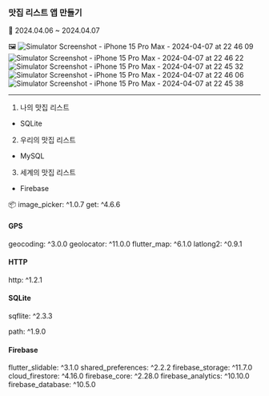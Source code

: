 ### 맛집 리스트 앱 만들기 

📆 2024.04.06 ~ 2024.04.07




🖼️
![Simulator Screenshot - iPhone 15 Pro Max - 2024-04-07 at 22 46 09](https://github.com/likewoody/favoriteFoodApp/assets/151493474/aafb4bcf-d949-43ce-b3db-c44877510df9)![Simulator Screenshot - iPhone 15 Pro Max - 2024-04-07 at 22 46 22](https://github.com/likewoody/favoriteFoodApp/assets/151493474/094cabe2-7d10-4623-903d-2e1a90888ecc)![Simulator Screenshot - iPhone 15 Pro Max - 2024-04-07 at 22 45 32](https://github.com/likewoody/favoriteFoodApp/assets/151493474/f897fce7-aee1-461c-9a13-4e1f9a9632c9)![Simulator Screenshot - iPhone 15 Pro Max - 2024-04-07 at 22 46 06](https://github.com/likewoody/favoriteFoodApp/assets/151493474/ec56a992-314c-4935-82c8-9ce8905fe327)![Simulator Screenshot - iPhone 15 Pro Max - 2024-04-07 at 22 45 38](https://github.com/likewoody/favoriteFoodApp/assets/151493474/6ee832db-2028-4db6-b393-308d6c8cb99a)

<hr>






1. 나의 맛집 리스트
- SQLite


2. 우리의 맛집 리스트
- MySQL

3. 세계의 맛집 리스트
- Firebase


📦
image_picker: ^1.0.7
get: ^4.6.6

#### GPS
geocoding: ^3.0.0
geolocator: ^11.0.0
flutter_map: ^6.1.0
latlong2: ^0.9.1

#### HTTP
http: ^1.2.1

#### SQLite
sqflite: ^2.3.3

path: ^1.9.0

#### Firebase
flutter_slidable: ^3.1.0
shared_preferences: ^2.2.2
firebase_storage: ^11.7.0
cloud_firestore: ^4.16.0
firebase_core: ^2.28.0
firebase_analytics: ^10.10.0
firebase_database: ^10.5.0
